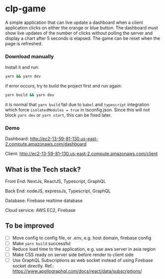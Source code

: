 # clp-game

A simple application that can live update a dashboard when a client application clicks on either the orange or blue button. The dashboard must show live updates of the number of clicks without polling the server and display a chart after 5 seconds is elapsed. The game can be reset when the page is refreshed.

### Download manually

Install it and run:

```bash
yarn && yarn dev
```

if error occurs, try to build the project first and run again:

```bash
yarn build && yarn dev
```

it is normal that `yarn build` fail due to `babel` and `typescript` integration which force `isolatedModules = true` in tsconfig.json. Since this will not block `yarn dev` or `yarn start`, this can be fixed later.

### Demo

Dashboard: http://ec2-13-59-81-130.us-east-2.compute.amazonaws.com/dashboard

Client: http://ec2-13-59-81-130.us-east-2.compute.amazonaws.com/client

## What is the Tech stack?

Front End: NextJs, ReactJS, Typescript, GraphQL

Back End: nodeJS, expressJs, Typescript, GraphQL

Database: Firebase realtime database

Cloud service: AWS EC2, Firebase

## To be improved

 * [ ] Move config to config file, or .env, e.g. host domain, firebase config
 * [ ] Make `yarn build` successful
 * [ ] Reduce load time to the application, e.g. use aws server in asia region
 * [ ] Make CSS ready on server side before render to client side
 * [ ] Use GraphQL Subscriptions as web socket instead of using Firebase socket directly. Ref.: https://www.apollographql.com/docs/react/data/subscriptions/
